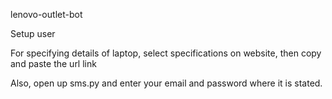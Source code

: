 lenovo-outlet-bot

Setup user

For specifying details of laptop, select specifications on website, then copy and paste the url link

Also, open up sms.py and enter your email and password where it is stated.

